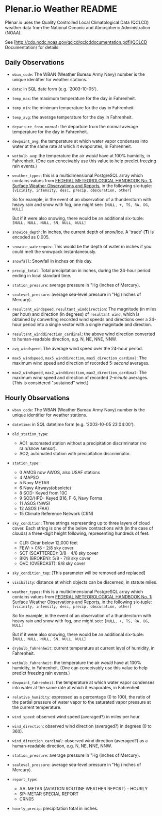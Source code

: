 # Plenar.io Weather README

Plenar.io uses the Quality Controlled Local Climatological Data (QCLCD) weather data from the National Oceanic and Atmospheric Administration (NOAA).

See [http://cdo.ncdc.noaa.gov/qclcd/qclcddocumentation.pdf](QCLCD Documentation) for details.

## Daily Observations

* `wban_code`: The WBAN (Weather Bureau Army Navy) number is the unique identifier for weather stations.
* `date`: in SQL date form (e.g. '2003-10-05').

* `temp_max`: the maximum temperature for the day in Fahrenheit.

* `temp_min`: the minimum temperature for the day in Fahrenheit.

* `temp_avg`: the average temperature for the day in Fahrenheit.

* `departure_from_normal`: the departure from the normal average temperature for the day in Fahrenheit.

* `dewpoint_avg`: the temperature at which water vapor condenses into water at the same rate at which it evaporates, in Fahrenheit.

* `wetbulb_avg`: the temperature the air _would_ have at 100% humidity, in Fahrenheit. (One can conceivably use this value to help predict freezing rain events.)

* `weather_types`: this is a multidimensional PostgreSQL array which contains values from  [FEDERAL METEOROLOGICAL HANDBOOK No. 1: Surface Weather Observations and Reports](http://www.ofcm.gov/fmh-1/fmh1.htm), in the following six-tuple: `[vicinity, intensity, desc, precip, obscuration, other]`

   So for example, in the event of an observation of a thunderstorm with heavy rain and snow with fog, one might see:
`[NULL, +, TS, RA, DG, NULL]`

   But if it were also snowing, there would be an additional six-tuple: `[NULL, NULL, NULL, SN, NULL, NULL]`

* `snowice_depth`: In inches, the current depth of snow/ice. A 'trace' (**T**) is encoded as 0.005.

* `snowice_waterequiv`: This would be the depth of water in inches if you could melt the snowpack instantaneously. 

* `snowfall`: Snowfall in inches on this day.

* `precip_total`: Total precipitation in inches, during the 24-hour period ending in local standard time.

* `station_pressure`: average pressure in "Hg (inches of Mercury).

* `sealevel_pressure`: average sea-level pressure in "Hg (inches of Mercury).

* `resultant_windspeed`, `resultant_winddirection`: The magnitude (in miles per hour) and direction (in degrees) of `resultant wind`, which is obtained by converting recorded wind speeds and directions over a 24-hour period into a single vector with a single magnitude and direction.

* `resultant_winddirection_cardinal`: the above wind direction converted to human-readable direction, e.g. N, NE, NNE, NNW.

* `avg_windspeed`: The average wind speed over the 24-hour period.

* `max5_windspeed`, `max5_winddirection`, `max5_direction_cardinal`: The maximum wind speed and direction of recorded 5-*second* averages.

* `max2_windspeed`, `max2_winddirection`, `max2_direction_cardinal`: The maximum wind speed and direction of recorded 2-*minute* averages. (This is considered "sustained" wind.)


## Hourly Observations

* `wban_code`: The WBAN (Weather Bureau Army Navy) number is the unique identifier for weather stations.

* `datetime`:  in SQL datetime form (e.g. '2003-10-05 23:04:00').

* `old_station_type`: 
  * AO1: automated station without a precipitation discriminator (no rain/snow sensor).
  * AO2; automated station with precipitation discriminator.

* `station_type`: 
  * 0 AMOS now AWOS, also USAF stations
  * 4 MAPSO
  * 5 Navy METAR
  * 6 Navy Airways(obsolete)
  * 8 SOD- Keyed from 10C
  * 9 SOD/HPD- Keyed B16, F-6, Navy Forms
  * 11 ASOS (NWS)
  * 12 ASOS (FAA)
  * 15 Climate Reference Network (CRN)

* `sky_condition`: Three strings representing up to three layers of cloud cover. Each string is one of the below contractions with (in the case of clouds) a three-digit height following, representing hundreds of feet.

  * CLR: Clear below 12,000 feet
  * FEW: > 0/8 - 2/8 sky cover
  * SCT (SCATTERED):  3/8 - 4/8 sky cover
  * BKN (BROKEN): 5/8 - 7/8 sky cover
  * OVC (OVERCAST): 8/8 sky cover

* `sky_condition_top`: [This parameter will be removed and replaced]

* `visibility`: distance at which objects can be discerned, in statute miles.

* `weather_types`: this is a multidimensional PostgreSQL array which contains values from  [FEDERAL METEOROLOGICAL HANDBOOK No. 1: Surface Weather Observations and Reports](http://www.ofcm.gov/fmh-1/fmh1.htm), in the following six-tuple: `[vicinity, intensity, desc, precip, obscuration, other]`

   So for example, in the event of an observation of a thunderstorm with heavy rain and snow with fog, one might see:
`[NULL, +, TS, RA, DG, NULL]`

   But if it were also snowing, there would be an additional six-tuple: `[NULL, NULL, NULL, SN, NULL, NULL]`


* `drybulb_fahrenheit`: current temperature at current level of humidity, in Fahrenheit.

* `wetbulb_fahrenheit`: the temperature the air _would_ have at 100% humidity, in Fahrenheit. (One can conceivably use this value to help predict freezing rain events.)

* `dewpoint_fahrenheit`: the temperature at which water vapor condenses into water at the same rate at which it evaporates, in Fahrenheit.

* `relative_humidity`: expressed as a percentage (0 to 100), the ratio of the partial pressure of water vapor to the saturated vapor pressure at the current temperature.

* `wind_speed`: observed wind speed (averaged?) in miles per hour.

* `wind_direction`: observed wind direction (averaged?) in degrees (0 to 360).

* `wind_direction_cardinal`: observed wind direction (averaged?) as a human-readable direction, e.g. N, NE, NNE, NNW.

* `station_pressure`: average pressure in "Hg (inches of Mercury).

* `sealevel_pressure`: average sea-level pressure in "Hg (inches of Mercury).

* `report_type`:
  * AA: METAR (AVIATION ROUTINE WEATHER REPORT) – HOURLY
  * SP: METAR SPECIAL REPORT
  * CRN05

* `hourly_precip`: precipitation total in inches.